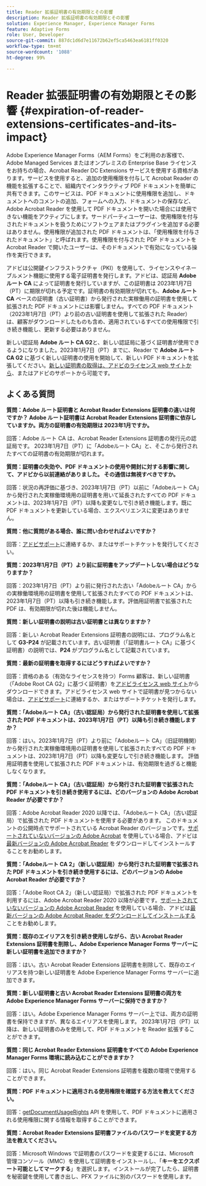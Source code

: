 ```yaml
---
title: Reader 拡張証明書の有効期限とその影響
description: Reader 拡張証明書の有効期限とその影響
solution: Experience Manager, Experience Manager Forms
feature: Adaptive Forms
role: User, Developer
source-git-commit: 887dc1d6d7e11672b62ef5ca5463ea6181ff0320
workflow-type: tm+mt
source-wordcount: '1088'
ht-degree: 99%

---
```



# Reader 拡張証明書の有効期限とその影響 {#expiration-of-reader-extensions-certificates-and-its-impact}

Adobe Experience Manager Forms（AEM Forms）をご利用のお客様で、Adobe Managed Services またはオンプレミスの Enterprise Base ライセンスをお持ちの場合、Acrobat Reader DC Extensions サービスを使用する資格があります。サービスを使用すると、追加の使用権限を付与して Acrobat Reader の機能を拡張することで、組織内でインタラクティブ PDF ドキュメントを簡単に共有できます。このサービスは、PDF ドキュメントに使用権限を追加し、ドキュメントへのコメントの追加、フォームへの入力、ドキュメントの保存など、Adobe Acrobat Reader を使用して PDF ドキュメントを開いた場合には使用できない機能をアクティブにします。サードパーティユーザーは、使用権限を付与されたドキュメントを扱うためにソフトウェアまたはプラグインを追加する必要はありません。使用権限が追加された PDF ドキュメントは、「使用権限を付与されたドキュメント」と呼ばれます。使用権限を付与された PDF ドキュメントを Acrobat Reader で開いたユーザーは、そのドキュメントで有効になっている操作を実行できます。

アドビは公開鍵インフラストラクチャ（PKI）を使用して、ライセンスやイネーブルメント機能に使用する電子証明書を発行します。アドビは、認証局 **Adobe ルート CA** によって証明書を発行していますが、この証明書は 2023年1月7日（PT）に期限が切れる予定です。証明書の有効期限が切れても、**Adobe ルート CA** ベースの証明書（古い証明書）から発行された実稼働用の証明書を使用して拡張された PDF ドキュメントには影響しません。すべての PDF ドキュメント（2023年1月7日（PT）より前の古い証明書を使用して拡張された Reader）は、顧客がダウンロードしたものも含め、適用されているすべての使用権限で引き続き機能し、更新する必要はありません。

新しい認証局 **Adobe ルート CA G2**&#x200B;と、新しい認証局に基づく証明書が使用できるようになりました。2023年1月7日（PT）までに、Reader で **Adobe ルート CA G2** に基づく新しい証明書の使用を開始して、新しい PDF ドキュメントを拡張してください。[新しい証明書の取得は、アドビのライセンス web サイトから](https://licensing.adobe.com/)、またはアドビのサポートから可能です。

## よくある質問

**質問：Adobe ルート証明書と Acrobat Reader Extensions 証明書の違いは何ですか？ Adobe ルート証明書は Acrobat Reader Extensions 証明書に依存していますか。両方の証明書の有効期限は 2023年1月ですか。**

回答：Adobe ルート CA は、Acrobat Reader Extensions 証明書の発行元の認証局です。 2023年1月7日（PT）に「Adobeルート CA」と、そこから発行されたすべての証明書の有効期限が切れます。

**質問：証明書の失効や、PDF ドキュメントの使用や開封に対する影響に関して、アドビから以前連絡がありました。 その通信は無視すべきですか。**

回答：状況の再評価に基づき、2023年1月7日（PT）以前に「Adobeルート CA」から発行された実稼働環境用の証明書を用いて延長されたすべての PDF ドキュメントは、2023年1月7日（PT）以降も変更なしで引き続き機能します。既に PDF ドキュメントを更新している場合、エクスペリエンスに変更はありません。

**質問：他に質問がある場合、誰に問い合わせればよいですか？**

回答：[アドビサポート](https://experienceleague.adobe.com/?support-solution=Experience+Manager&amp;lang=ja#support)に連絡するか、またはサポートチケットを発行してください。

**質問：2023年1月7日（PT）より前に証明書をアップデートしない場合はどうなりますか？**

回答：2023年1月7日（PT）より前に発行された古い「Adobeルート CA」からの実稼働環境用の証明書を使用して拡張されたすべての PDF ドキュメントは、2023年1月7日（PT）以降も引き続き機能します。評価用証明書で拡張された PDF は、有効期限が切れた後は機能しません。

**質問：新しい証明書の説明は古い証明書とは異なりますか？**

回答：新しい Acrobat Reader Extensions 証明書の説明には、プログラム名として **G3-P24** が記載されています。古い証明書（「証明書ルート CA」に基づく証明書）の説明では、**P24** がプログラム名として記載されています。

**質問：最新の証明書を取得するにはどうすればよいですか？**

回答：資格のある（有効なライセンスを持つ）Forms 顧客は、新しい証明書（「Adobe Root CA G2」に基づく証明書）を[アドビライセンス web サイト](https://licensing.adobe.com/)からダウンロードできます。アドビライセンス web サイトで証明書が見つからない場合は、[アドビサポート](https://experienceleague.adobe.com/?support-solution=Experience+Manager&amp;lang=ja&amp;s#support)に連絡するか、またはサポートチケットを発行します。

**質問：「Adobeルート CA」（古い認証局）から発行された証明書を使用して拡張された PDF ドキュメントは、2023年1月7日（PT）以降も引き続き機能しますか？**

回答：はい。2023年1月7日（PT）より前に「Adobeルート CA」（旧証明機関）から発行された実稼働環境用の証明書を使用して拡張されたすべての PDF ドキュメントは、2023年1月7日（PT）以降も変更なしで引き続き機能します。 評価用証明書を使用して拡張された PDF ドキュメントは、有効期限を過ぎると機能しなくなります。

**質問：「Adobeルート CA」（古い認証局）から発行された証明書で拡張された PDF ドキュメントを引き続き使用するには、どのバージョンの Adobe Acrobat Reader が必要ですか？**

回答：Adobe Acrobat Reader 2020 以降では、「Adobeルート CA」（古い認証局）で拡張された PDF ドキュメントを使用する必要があります。 このドキュメントの公開時点でサポートされている Acrobat Reader のバージョンです。[サポートされていないバージョンの Adobe Acrobat](https://helpx.adobe.com/jp/support/programs/eol-matrix.html) を使用している場合、アドビは[最新バージョンの Adobe Acrobat Reader](https://get.adobe.com/jp/reader/) をダウンロードしてインストールすることをお勧めします。

**質問：「Adobeルート CA 2」（新しい認証局）から発行された証明書で拡張された PDF ドキュメントを引き続き使用するには、どのバージョンの Adobe Acrobat Reader が必要ですか？**

回答：「Adobe Root CA 2」（新しい認証局）で拡張された PDF ドキュメントを利用するには、Adobe Acrobat Reader 2020 以降が必要です。[サポートされていないバージョンの Adobe Acrobat Reader](https://helpx.adobe.com/jp/support/programs/eol-matrix.html) を使用している場合、アドビは[最新バージョンの Adobe Acrobat Reader をダウンロードしてインストールする](https://get.adobe.com/jp/reader/)ことをお勧めします。

**質問：既存のエイリアスを引き続き使用しながら、古い Acrobat Reader Extensions 証明書を削除し、Adobe Experience Manager Forms サーバーに新しい証明書を追加できますか？**

回答：はい。古い Acrobat Reader Extensions 証明書を削除して、既存のエイリアスを持つ新しい証明書を Adobe Experience Manager Forms サーバーに追加できます。

**質問：新しい証明書と古い Acrobat Reader Extensions 証明書の両方を Adobe Experience Manager Forms サーバーに保持できますか？**

回答：はい。Adobe Experience Manager Forms サーバー上では、両方の証明書を保持できますが、異なるエイリアスを使用します。 2023年1月7日（PT）以降は、新しい証明書のみを使用して、PDF ドキュメントを Reader 拡張することができます。

**質問：同じ Acrobat Reader Extensions 証明書をすべての Adobe Experience Manager Forms 環境に読み込むことができますか？**

回答：はい。同じ Acrobat Reader Extensions 証明書を複数の環境で使用することができます。

**質問：PDF ドキュメントに適用される使用権限を確認する方法を教えてください。**

回答：[getDocumentUsageRights](https://experienceleague.adobe.com/docs/experience-manager-65-2025/forms/developer-reference/programming-aem-forms-jee/java-api-quick-start-code-examples/acrobat-reader-dc-extensions-service.html?lang=en#quick-start-soap-mode-retrieving-credential-information-using-the-java-api) API を使用して、PDF ドキュメントに適用される使用権限に関する情報を取得することができます。

**質問：Acrobat Reader Extensions 証明書ファイルのパスワードを変更する方法を教えてください。**

回答：Microsoft Windows で証明書のパスワードを変更するには、Microsoft 管理コンソール（MMC）を使用して証明書をインストールし、「**キーをエクスポート可能としてマークする**」を選択します。インストールが完了したら、証明書を秘密鍵を使用して書き出し、PFX ファイルに別のパスワードを使用します。


<!-- 
## Applying the certificates {#obtaning-and-applying-the-certificates} 

You can choose one of the following paths to apply latest certificates:

* [Updating certificates for an AEM Forms on JEE environment](#Updating-and-Applying-certificates-for-an-AEM-Forms-on-JEE-environment) 
* [Updating certificates for an AEM Forms on OSGi environment](#Updating-and-applying-certificates-for-an-AEM-Forms-on-OSGi-environment)

>[!NOTE]
>
>The document uses the term certificates and credentials interchangeably.

### Pre-requisites {#Pre-requisites}

Updating the certificates requires using actions available on AEM Forms administrator console and Reader Extension APIs provided by AEM Forms. The document is intended for users and administrators with knowledge of using Adobe Experience Manger Forms APIs. Before you start, ensure that: 

* the user has administrator rights on underlying AEM Forms environment. 
* the user has setup the [development environment](https://experienceleague.adobe.com/docs/experience-manager-65-2025/developing/devtools/howto-projects-eclipse.html) and has access to it.
* [obtain the certificates](#obtain-the-certificates).


### Obtain the certificates {#obtain-the-certificates}

The Rights credential is delivered as a digital certificate that contains the public key, the private key, and the password used to access the credential.

If your organization purchases a production version of Reader Extensions, the production Rights credential is delivered by Adobe Licensing Website (LWS). A production Rights credential is unique to your organization and can enable the specific usage rights that you require.

If you obtained Reader Extensions through a partner or software provider who integrated Reader Extensions into their software, the Rights credential is provided to you by that partner who, in turn, receives this credential from Adobe.

>[!NOTE]
>
>The Rights credential cannot be used for typical document signing or assertion of identity. For these applications, you can use a self-sign certificate or acquire an identity certificate from a Certificate Authority (CA).

The following types of Rights credentials are available:

**Customer Evaluation**: A credential with a short validity period that is provided to customers who want to evaluate Reader Extensions. Usage rights applied to documents using this credential expire when the credential expires. This type of credential is valid only for two to three months.

**Production**: A credential with a long validity period that is provided to customers who purchased the full product. Production credentials are unique to each customer but can be installed on multiple systems.

If you have already used certificates to reader extend PDF files, download a production certificate from [Adobe Licensing Website (LWS)](https://licensing.adobe.com/).

### Applying certificates for an AEM Forms on JEE environment {#Updating-and-Applying-certificates-for-an-AEM-Forms-on-JEE-environment} 

Applying new certificates on AEM Forms on JEE stack requires importing new credentials and applying usage rights. You can use admin console to import credentials and AEM Forms Reader Extension APIs to apply usage rights. 

#### Import and configure credentials 

You can use the Trust Store Management pages to import a new credential. The Trust Store may contain more than one Reader Extensions credential. Designate one of those credentials as the default Reader Extensions credential. The default credential is used when a Workbench user is unable to determine which credential to use during process creation. These rules apply to default credentials:

* If you import a Reader Extensions credential and the Trust Store contains no other Reader Extensions credentials, it is set as the default.
* If you import a Reader Extensions credential with the Default option selected, the default type is removed from an existing default credential. The imported credential becomes the default.
* You cannot delete a default Reader Extensions credential. To delete the default credential, first set another credential as the default. An exception to this rule is that if there is only one credential, you can delete it even though it is the default.
* You cannot update a default Reader Extensions credential.

To import the credentials: 

1. In administration console, click Settings > Trust Store Management > Local Credentials.
1. Click Import and, under Trust Store Type, select Acrobat Reader DC extensions Credential.
1. (Optional) To indicate that this credential is the default credential to use with Acrobat Reader DC extensions, select Default.
1. In the Alias box, type an identifier for the credential. This identifier is used as the display name for the credential in Acrobat Reader DC extensions. This alias is also used to access the credential programmatically using the AEM forms SDK.
1. Click Choose File to locate the credential, type the password of the credential, and then click OK.

If the error message "Failed to import credential due to either incorrect file format, or incorrect password" appears, verify that the password is valid.

You can also import and delete credentials programmatically. (See [Programming with AEM forms](../../developing/credentials.md).)

<!-- ### Remove usage rights from existing rights-enabled PDF documents

Remove usage rights from existing rights-enabled PDF documents before applying usage rights with latest credentials. AEM Forms on JEE provides APIs to remove usage rights. For detailed instructions, see [Removing Usage Rights from PDF Documents](../../developing/assigning-usage-rights.md#removing-usage-rights-from-pdf-documents).

To remove usage rights for AEM Forms on JEE processes developed in Workbench, see [Workbench Help](https://helpx.adobe.com/content/dam/help/en/experience-manager/6-5/forms/pdf/WorkbenchHelp.pdf). 

#### Apply the usage rights to PDF documents 

After importing new credentials, you can apply usage rights to PDF documents using the Acrobat Reader DC extensions Java Client API and web service.  For details, see [Applying Usage Rights to PDF Documents](../../developing/assigning-usage-rights.md#applying-usage-rights-to-pdf-documents). 


### Applying certificates for an AEM Forms on OSGi environment {#Updating-and-applying-certificates-for-an-AEM-Forms-on-OSGi-environment}

Applying new certificates on AEM Forms on OSGi stack requires importing new credentials and applying usage rights. You can use admin console to import credentials and AEM Forms Reader Extension APIs to apply usage rights. 

#### Import credentials {#Import-credentials}

In an AEM Forms on OSGi environment, a Reader Extension credential is associated with fd-service user. Before adding credentials for fd-user key store, perform the following steps to create a key store: 

1. Log in to your AEM Author instance as an Administrator.
1. Go to **[!UICONTROL Tools]**> **[!UICONTROL Security]**>**[!UICONTROL Users]**.
1. Scroll down the list of users until you find fd-service user account.
1. Click **[!UICONTROL fd-service]** user.
1. Click keystore tab.
1. Click **[!UICONTROL Create KeyStore]**.
1. Set the KeyStore Access Password and save your settings to create the KeyStore password.

After creating the key-store, add credentials to fd-service user. The following video explains the steps: 

>[!VIDEO](https://images-tv.adobe.com/mpcv3/5577/8db8e554-f04b-4fae-8108-b9b5e0eb03ad_1627925794.854x480at800_h264.mp4)

The following command list the details of the pfx file. Before running the command, navigate to the directory that contains the .pfx file.

`keytool -v -list -storetype pkcs12 -keystore [name of your .pfx file]`

For example, keytool -v -list -storetype pkcs12 -keystore 1005566.pfx where 1005566.pfx is the name of my pfx file

<!-- ### Remove usage rights from existing rights-enabled PDF documents

Remove usage rights from existing rights-enabled PDF documents before applying usage rights with latest credentials. You can remove the usage rights for a document by invoking the removeUsageRights API from within the docAssuranceServiceAPI. For detailed information, see [Remove Usage Rights](/help/forms/using/aem-document-services-programmatically.md#removing-usage-rights) document.

#### Apply the usage rights to PDF documents 

To apply usage rights in an AEM Forms on OSGi environment, Create custom OSGi service to usage rights to the documents. You can also create a servlet with a POST method to return the reader extended PDF to the user. For detailed instructions, see [Applying Reader Extensions](https://experienceleague.adobe.com/docs/experience-manager-learn/forms/document-services/apply-reader-extension-rights-to-pdf.html).  -->
